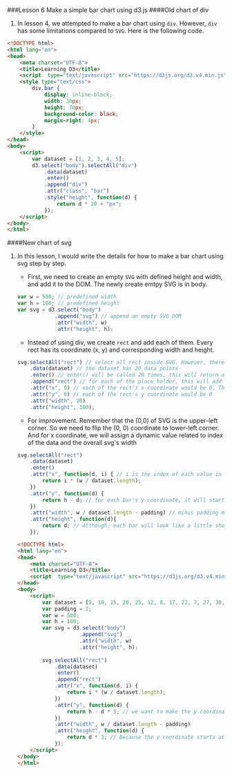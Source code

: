 ###Lesson 6 Make a simple bar chart using d3.js
####Old chart of div
1. In lesson 4, we attempted to make a bar chart using ```div```. However, ```div``` has some limitations compared to ```SVG```. Here is the following code.
```HTML
<!DOCTYPE html>
<html lang="en">
<head>
    <meta charset="UTF-8">
    <title>Learning D3</title>
    <script  type="text/javascript" src="https://d3js.org/d3.v4.min.js"></script>
    <style type="text/css">
        div.bar {
            display: inline-block;
            width: 30px;
            height: 70px;
            background-color: black;
            margin-right: 4px;
        }
    </style>
</head>
<body>
    <script>
        var dataset = [1, 2, 3, 4, 5];
        d3.select("body").selectAll("div")
            .data(dataset)
            .enter()
            .append("div")
            .attr("class", "bar")
            .style("height", function(d) {
                return d * 20 + "px";
            });
    </script>
</body>
</html>  
```
####New chart of svg
1. In this lesson, I would write the details for how to make a bar chart using svg step by step. 
    * First, we need to create an empty ```SVG``` with defined height and width, and add it to the DOM. The newly create emtpy SVG is in body.
    ```Javascript
    var w = 500; // predefined width
    var h = 100; // predefined height
    var svg = d3.select("body")
                .append("svg") // append an empty SVG DOM
                .attr("width", w)
                .attr("height", h);
    ```
    * Instead of using div, we create ```rect``` and add each of them. Every rect has its coordinate (x, y) and corresponding width and height.
    ```Javascript
    svg.selectAll("rect") // select all rect inside SVG. However, there isn't any rect, empty object will be returned. 
        .data(dataset) // the dataset has 20 data points
        .enter() // enter() will be called 20 times, this will return a place holder section for each of rect
        .append("rect") // for each of the place holder, this will add a rect and add it to DOM.
        .attr("x", 0) // each of the rect's x coordinate would be 0. This will create overlapping bars, we will improve it later
        .attr("y", 0) // each of the rect's y coordinate would be 0
        .attr("width", 20)
        .attr("height", 100);
    ```
    * For improvement. Remember that the (0,0) of SVG is the upper-left corner. So we need to flip the (0, 0) coordinate to lower-left corner. And for x coordinate, we will assign a dynamic value related to index of the data and the overall svg's width
    ```Javascript
    svg.selectAll("rect")
        .data(dataset)
        .enter()
        .attr("x", function(d, i) { // i is the index of each value in dataset
            return i * (w / dataset.length);
        })
        .attr("y", function(d) {
            return h - d; // for each bar's y coordinate, it will start at h - d
        })
        .attr("width", w / dataset.length - padding) // minus padding means that we need to leave some space between bars
        .attr("height", function(d){
            return d; // Although, each bar will look like a little short
        });
    ```

    ```HTML
    <!DOCTYPE html>
    <html lang="en">
    <head>
        <meta charset="UTF-8">
        <title>Learning D3</title>
        <script  type="text/javascript" src="https://d3js.org/d3.v4.min.js"></script>
    </head>
    <body>
        <script>
            var dataset = [5, 10, 15, 20, 25, 12, 8, 17, 22, 7, 27, 30, 13, 11, 19, 20, 29, 33, 31, 22];
            var padding = 2;
            var w = 500;
            var h = 100;
            var svg = d3.select("body")
                        .append("svg")
                        .attr("width", w)
                        .attr("height", h);
            
            svg.selectAll("rect")
                .data(dataset)
                .enter()
                .append("rect")
                .attr("x", function(d, i) {
                    return i * (w / dataset.length);
                })
                .attr("y", function(d) {
                    return h - d * 3; // we want to make the y coordinate start at h - d * 3
                })
                .attr("width", w / dataset.length - padding)
                .attr("height", function(d) {
                    return d * 3; // Because the y coordinate starts at h - d * 3, the height will be d * 3. Please make sure that d * 3 is smaller than the height of the whole SVG
                });
        </script>
    </body>
    </html> 
    ```
